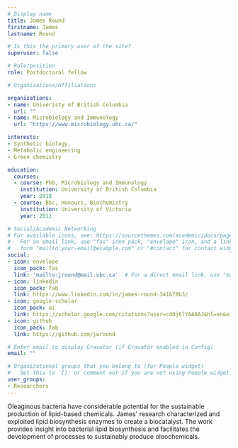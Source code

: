 ```yaml
---
# Display name
title: James Round
firstname: James
lastname: Round

# Is this the primary user of the site?
superuser: false

# Role/position
role: Postdoctoral fellow

# Organizations/Affiliations

organizations:
- name: Univeristy of British Columbia
  url: ""
- name: Microbiology and Immunology
  url: "https://www.microbiology.ubc.ca/"

interests:
- Synthetic biology, 
- Metabolic engineering 
- Green chemistry

education:
  courses:
  - course: PhD, Microbiology and Immunology
    institution: University of British Columbia
    year: 2018
  - course: BSc, Honours, Biochemistry
    institution: University of Victoria
    year: 2011

# Social/Academic Networking
# For available icons, see: https://sourcethemes.com/academic/docs/page-builder/#icons
#   For an email link, use "fas" icon pack, "envelope" icon, and a link in the
#   form "mailto:your-email@example.com" or "#contact" for contact widget.
social:
- icon: envelope
  icon_pack: fas
  link: 'mailto:jround@mail.ubc.ca'  # For a direct email link, use "mailto:test@example.org".
- icon: linkedin
  icon_pack: fab
  link: https://www.linkedin.com/in/james-round-341b78b3/
- icon: google-scholar
  icon_pack: ai
  link: https://scholar.google.com/citations?user=cdOj6lYAAAAJ&hl=en&oi=ao
- icon: github
  icon_pack: fab
  link: https://github.com/jwround

# Enter email to display Gravatar (if Gravatar enabled in Config)
email: ""

# Organizational groups that you belong to (for People widget)
#   Set this to `[]` or comment out if you are not using People widget.
user_groups:
- Researchers
---
```


Oleaginous bacteria have considerable potential for the sustainable production of lipid-based chemicals. James' research characterized and exploited lipid biosynthesis enzymes to create a biocatalyst. The work provides insight into bacterial lipid biosynthesis and facilitates the development of processes to sustainably produce oleochemicals.
